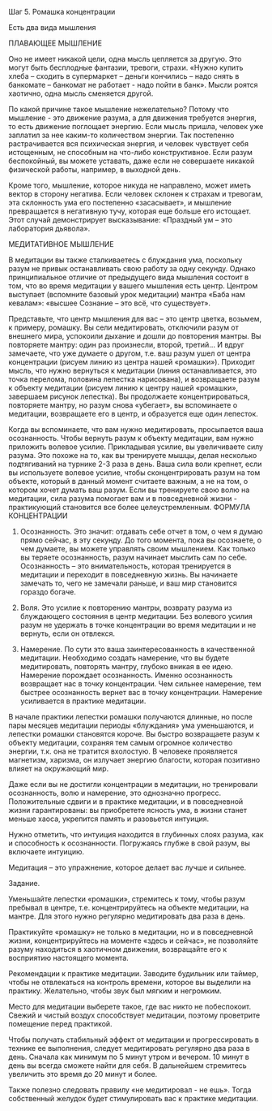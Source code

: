 Шаг 5.
Ромашка концентрации

Есть два вида мышления

ПЛАВАЮЩЕЕ МЫШЛЕНИЕ

Оно не имеет никакой цели, одна мысль цепляется за другую. Это могут быть бесплодные фантазии, тревоги, страхи. «Нужно купить хлеба – сходить в супермаркет – деньги кончились – надо снять в банкомате – банкомат не работает - надо пойти в банк». Мысли роятся хаотично, одна мысль сменяется другой.

По какой причине такое мышление нежелательно? Потому что мышление - это движение разума, а для движения требуется энергия, то есть движение поглощает энергию. Если мысль пришла, человек уже заплатил за нее каким-то количеством энергии. Так постепенно растрачивается вся психическая энергия, и человек чувствует себя истощенным, не способным на что-либо конструктивное. Если разум беспокойный, вы можете уставать, даже если не совершаете никакой физической работы, например, в выходной день.

Кроме того, мышление, которое никуда не направлено, может иметь вектор в сторону негатива. Если человек склонен к страхам и тревогам, эта склонность ума его постепенно «засасывает», и мышление превращается в негативную тучу, которая еще больше его истощает. Этот случай демонстрирует высказывание: «Праздный ум – это лаборатория дьявола».

МЕДИТАТИВНОЕ МЫШЛЕНИЕ

В медитации вы также сталкиваетесь с блуждания ума, поскольку разум не привык останавливать свою работу за одну секунду. Однако принципиальное отличие от предыдущего вида мышления состоит в том, что во время медитации у вашего мышления есть центр. Центром выступает (вспомните базовый урок медитации) мантра «Баба нам кевалам»: «высшее Сознание – это всё, что существует».

Представьте, что центр мышления для вас – это центр цветка, возьмем, к примеру, ромашку. Вы сели медитировать, отключили разум от внешнего мира, успокоили дыхание и дошли до повторения мантры. Вы повторяете мантру: один раз произнесли, второй, третий… И вдруг замечаете, что уже думаете о другом, т.е. ваш разум ушел от центра концентрации (рисуем линию из центра нашей «ромашки»). Приходит мысль, что нужно вернуться к медитации (линия останавливается, это точка перелома, половина лепестка нарисована), и возвращаете разум к объекту медитации (рисуем линию к центру нашей «ромашки», завершаем рисунок лепестка). Вы продолжаете концентрироваться, повторяете мантру, но разум снова «убегает», вы вспоминаете о медитации, возвращаете его в центр, и образуется еще один лепесток.

Когда вы вспоминаете, что вам нужно медитировать, просыпается ваша осознанность. Чтобы вернуть разум к объекту медитации, вам нужно приложить волевое усилие. Прикладывая усилие, вы увеличиваете силу разума. Это похоже на то, как вы тренируете мышцы, делая несколько подтягиваний на турнике 2-3 раза в день. Ваша сила воли крепнет, если вы используете волевое усилие, чтобы сконцентрировать разум на том объекте, который в данный момент считаете важным, а не на том, о котором хочет думать ваш разум. Если вы тренируете свою волю на медитации, сила разума помогает вам и в повседневной жизни - практикующий становится все более целеустремленным.
ФОРМУЛА КОНЦЕНТРАЦИИ

1. Осознанность. Это значит: отдавать себе отчет в том, о чем я думаю прямо сейчас, в эту секунду. До того момента, пока вы осознаете, о чем думаете, вы можете управлять своим мышлением. Как только вы теряете осознанность, разум начинает мыслить сам по себе. Осознанность – это внимательность, которая тренируется в медитации и переходит в повседневную жизнь. Вы начинаете замечать то, чего не замечали раньше, и ваш мир становится гораздо богаче.

2. Воля. Это усилие к повторению мантры, возврату разума из блуждающего состояния в центр медитации. Без волевого усилия разум не удержать в точке концентрации во время медитации и не вернуть, если он отвлекся.

3. Намерение. По сути это ваша заинтересованность в качественной медитации. Необходимо создать намерение, что вы будете медитировать, повторять мантру, глубоко вникая в ее идею. Намерение порождает осознанность. Именно осознанность возвращает нас в точку концентрации. Чем сильнее намерение, тем быстрее осознанность вернет вас в точку концентрации. Намерение усиливается в практике медитации.


В начале практики лепестки ромашки получаются длинные, но после пары месяцев медитации периоды «блуждания» ума уменьшаются, и лепестки ромашки становятся короче. Вы быстро возвращаете разум к объекту медитации, сохраняя тем самым огромное количество энергии, т.к. она не тратится вхолостую. В человеке проявляется магнетизм, харизма, он излучает энергию благости, которая позитивно влияет на окружающий мир.

Даже если вы не достигли концентрации в медитации, но тренировали осознанность, волю и намерение, это однозначно прогресс. Положительные сдвиги и в практике медитации, и в повседневной жизни гарантированы: вы приобретете ясность ума, в жизни станет меньше хаоса, укрепится память и разовьется интуиция.

Нужно отметить, что интуиция находится в глубинных слоях разума, как и способность к осознанности. Погружаясь глубже в свой разум, вы включаете интуицию.


Медитация – это упражнение, которое делает вас лучше и сильнее.

Задание.

Уменьшайте лепестки «ромашки», стремитесь к тому, чтобы разум пребывал в центре, т.е. концентрируйтесь на объекте медитации, на мантре. Для этого нужно регулярно медитировать два раза в день.

Практикуйте «ромашку» не только в медитации, но и в повседневной жизни, концентрируйтесь на моменте «здесь и сейчас», не позволяйте разуму находиться в хаотичном движении, возвращайте его к восприятию настоящего момента. 


Рекомендации к практике медитации.
Заводите будильник или таймер, чтобы не отвлекаться на контроль времени, которое вы выделили на практику. Желательно, чтобы звук был мягким и негромким.

Место для медитации выберете такое, где вас никто не побеспокоит. Свежий и чистый воздух способствует медитации, поэтому проветрите помещение перед практикой.

Чтобы получать стабильный эффект от медитации и прогрессировать в технике ее выполнения, следует медитировать регулярно два раза в день. Сначала как минимум по 5 минут утром и вечером. 10 минут в день вы всегда сможете найти для себя. В дальнейшем стремитесь увеличить это время до 20 минут и более.

Также полезно следовать правилу «не медитировал - не ешь». Тогда собственный желудок будет стимулировать вас к практике медитации.

